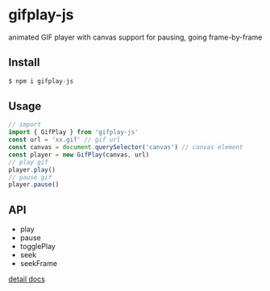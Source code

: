# gifplay-js

animated GIF player with canvas support for pausing, going frame-by-frame

## Install

```js
$ npm i gifplay-js
```

## Usage

```js
// import
import { GifPlay } from 'gifplay-js'
const url = 'xx.gif' // gif url
const canvas = document.querySelector('canvas') // canvas element
const player = new GifPlay(canvas, url)
// play gif
player.play()
// pause gif
player.pause()
```

## API

- play
- pause
- togglePlay
- seek
- seekFrame

[detail docs](https://gnipbao.github.io/gifplay/classes/GifPlay.html)

